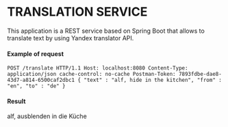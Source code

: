 # TRANSLATION SERVICE

This application is a REST service based on Spring Boot that allows to translate text by using Yandex translator API.

#### Example of request

`POST /translate HTTP/1.1
Host: localhost:8080
Content-Type: application/json
cache-control: no-cache
Postman-Token: 7893fdbe-dae8-43d7-a814-6500caf2dbc1
{
"text" : "alf, hide in the kitchen",
"from" : "en",
"to" : "de"
}`

#### Result

alf, ausblenden in die Küche

